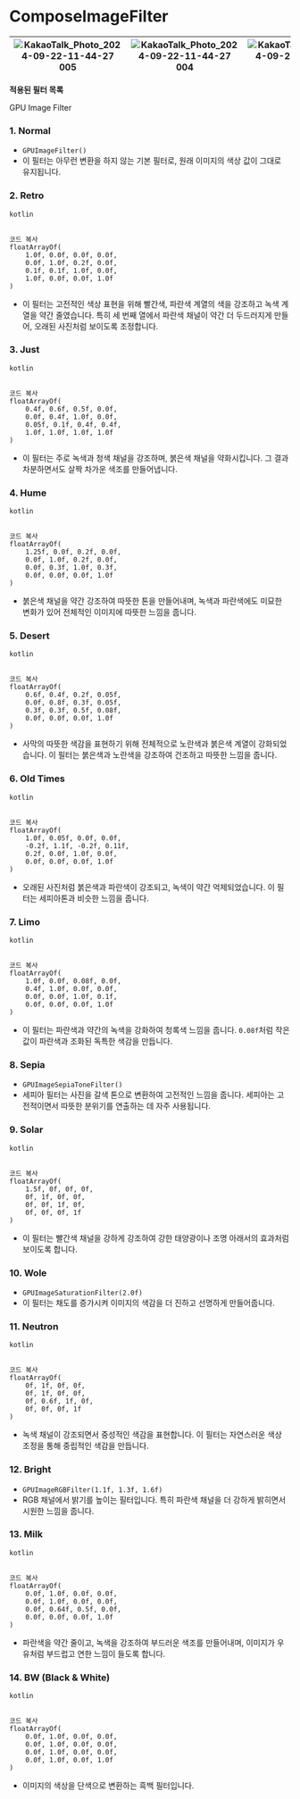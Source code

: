 # ComposeImageFilter


| ![KakaoTalk_Photo_2024-09-22-11-44-27 005](https://github.com/user-attachments/assets/5e1edee9-32ff-41a3-a41a-12b6f18e07f7)     |  ![KakaoTalk_Photo_2024-09-22-11-44-27 004](https://github.com/user-attachments/assets/b525ea91-cced-4818-ab29-a1725a42225d)    |   ![KakaoTalk_Photo_2024-09-22-11-44-26 003](https://github.com/user-attachments/assets/e3936d2a-f3c1-4777-8635-17134e1e3200)   |  ![KakaoTalk_Photo_2024-09-22-11-44-26 002](https://github.com/user-attachments/assets/b6e5c44c-ea6e-40f3-87dc-8ab75838a83d)    |   ![KakaoTalk_Photo_2024-09-22-11-44-26 001](https://github.com/user-attachments/assets/958815f0-5fce-4bb9-ba8d-67e636c85d60)   |
| ---- | ---- | ---- | ---- | ---- |

**적용된 필터 목록**

GPU Image Filter

### 1. **Normal**

- `GPUImageFilter()`
- 이 필터는 아무런 변환을 하지 않는 기본 필터로, 원래 이미지의 색상 값이 그대로 유지됩니다.

### 2. **Retro**

```
kotlin


코드 복사
floatArrayOf(
    1.0f, 0.0f, 0.0f, 0.0f,
    0.0f, 1.0f, 0.2f, 0.0f,
    0.1f, 0.1f, 1.0f, 0.0f,
    1.0f, 0.0f, 0.0f, 1.0f
)
```

- 이 필터는 고전적인 색상 표현을 위해 빨간색, 파란색 계열의 색을 강조하고 녹색 계열을 약간 줄였습니다. 특히 세 번째 열에서 파란색 채널이 약간 더 두드러지게 만들어, 오래된 사진처럼 보이도록 조정합니다.

### 3. **Just**

```
kotlin


코드 복사
floatArrayOf(
    0.4f, 0.6f, 0.5f, 0.0f,
    0.0f, 0.4f, 1.0f, 0.0f,
    0.05f, 0.1f, 0.4f, 0.4f,
    1.0f, 1.0f, 1.0f, 1.0f
)
```

- 이 필터는 주로 녹색과 청색 채널을 강조하며, 붉은색 채널을 약화시킵니다. 그 결과 차분하면서도 살짝 차가운 색조를 만들어냅니다.

### 4. **Hume**

```
kotlin


코드 복사
floatArrayOf(
    1.25f, 0.0f, 0.2f, 0.0f,
    0.0f, 1.0f, 0.2f, 0.0f,
    0.0f, 0.3f, 1.0f, 0.3f,
    0.0f, 0.0f, 0.0f, 1.0f
)
```

- 붉은색 채널을 약간 강조하여 따뜻한 톤을 만들어내며, 녹색과 파란색에도 미묘한 변화가 있어 전체적인 이미지에 따뜻한 느낌을 줍니다.

### 5. **Desert**

```
kotlin


코드 복사
floatArrayOf(
    0.6f, 0.4f, 0.2f, 0.05f,
    0.0f, 0.8f, 0.3f, 0.05f,
    0.3f, 0.3f, 0.5f, 0.08f,
    0.0f, 0.0f, 0.0f, 1.0f
)
```

- 사막의 따뜻한 색감을 표현하기 위해 전체적으로 노란색과 붉은색 계열이 강화되었습니다. 이 필터는 붉은색과 노란색을 강조하여 건조하고 따뜻한 느낌을 줍니다.

### 6. **Old Times**

```
kotlin


코드 복사
floatArrayOf(
    1.0f, 0.05f, 0.0f, 0.0f,
    -0.2f, 1.1f, -0.2f, 0.11f,
    0.2f, 0.0f, 1.0f, 0.0f,
    0.0f, 0.0f, 0.0f, 1.0f
)
```

- 오래된 사진처럼 붉은색과 파란색이 강조되고, 녹색이 약간 억제되었습니다. 이 필터는 세피아톤과 비슷한 느낌을 줍니다.

### 7. **Limo**

```
kotlin


코드 복사
floatArrayOf(
    1.0f, 0.0f, 0.08f, 0.0f,
    0.4f, 1.0f, 0.0f, 0.0f,
    0.0f, 0.0f, 1.0f, 0.1f,
    0.0f, 0.0f, 0.0f, 1.0f
)
```

- 이 필터는 파란색과 약간의 녹색을 강화하여 청록색 느낌을 줍니다. `0.08f`처럼 작은 값이 파란색과 조화된 독특한 색감을 만듭니다.

### 8. **Sepia**

- `GPUImageSepiaToneFilter()`
- 세피아 필터는 사진을 갈색 톤으로 변환하여 고전적인 느낌을 줍니다. 세피아는 고전적이면서 따뜻한 분위기를 연출하는 데 자주 사용됩니다.

### 9. **Solar**

```
kotlin


코드 복사
floatArrayOf(
    1.5f, 0f, 0f, 0f,
    0f, 1f, 0f, 0f,
    0f, 0f, 1f, 0f,
    0f, 0f, 0f, 1f
)
```

- 이 필터는 빨간색 채널을 강하게 강조하여 강한 태양광이나 조명 아래서의 효과처럼 보이도록 합니다.

### 10. **Wole**

- `GPUImageSaturationFilter(2.0f)`
- 이 필터는 채도를 증가시켜 이미지의 색감을 더 진하고 선명하게 만들어줍니다.

### 11. **Neutron**

```
kotlin


코드 복사
floatArrayOf(
    0f, 1f, 0f, 0f,
    0f, 1f, 0f, 0f,
    0f, 0.6f, 1f, 0f,
    0f, 0f, 0f, 1f
)
```

- 녹색 채널이 강조되면서 중성적인 색감을 표현합니다. 이 필터는 자연스러운 색상 조정을 통해 중립적인 색감을 만듭니다.

### 12. **Bright**

- `GPUImageRGBFilter(1.1f, 1.3f, 1.6f)`
- RGB 채널에서 밝기를 높이는 필터입니다. 특히 파란색 채널을 더 강하게 밝히면서 시원한 느낌을 줍니다.

### 13. **Milk**

```
kotlin


코드 복사
floatArrayOf(
    0.0f, 1.0f, 0.0f, 0.0f,
    0.0f, 1.0f, 0.0f, 0.0f,
    0.0f, 0.64f, 0.5f, 0.0f,
    0.0f, 0.0f, 0.0f, 1.0f
)
```

- 파란색을 약간 줄이고, 녹색을 강조하여 부드러운 색조를 만들어내며, 이미지가 우유처럼 부드럽고 연한 느낌이 들도록 합니다.

### 14. **BW (Black & White)**

```
kotlin


코드 복사
floatArrayOf(
    0.0f, 1.0f, 0.0f, 0.0f,
    0.0f, 1.0f, 0.0f, 0.0f,
    0.0f, 1.0f, 0.0f, 0.0f,
    0.0f, 1.0f, 0.0f, 1.0f
)
```

- 이미지의 색상을 단색으로 변환하는 흑백 필터입니다.
